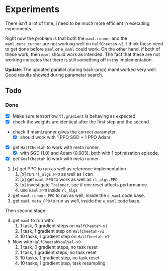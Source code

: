 # Experiments

There isn't a lot of time, I need to be much more efficient in executing experiments.

Right now the problem is that both the `maml.runner` and the `maml.meta_runner` are not working well on `HalfCheetan-v1`. I think these need to get done before `maml` or `e_maml` could work. On the other hand, if both of these work, then `maml` should work as intended. The fact that these are not working indicates that there is still something off in my implementation.

**Update**: The updated parallel (during back-prop) maml worked very well. Good results showed during parameter search.

## Todo

### Done
- [x] Make sure tensorflow `tf.gradient` is behaving as expected
- [x] check the weights are identical after the first step and the second
- check if maml.runner gives the correct parameter.
    - [x] should work with 1 PPO SGD + 1 PPO Adam
- [x] get `HalfCheetah` to work with meta runner
    - [x] with SGD (1.0) and Adam (0.003), both with 1 optimization episode.
- [x] get `GoalCheetah` to work with meta runner

1. [x] get PPO to run as well as reference implementation
   1. [x] run `rl_algs.PPO` as well as I can
   2. [x] get `maml.PPO` to work as well as `rl_algs.PPO`
   3. [x] investigate `Trainner`, see if env reset affects performance.
   4. use `maml.PPO` inside `rl_algs`
2. get `maml.runner_PPO` to run as well, inside the `e_maml` code base.
3. get `maml.meta_PPO` to run as well, inside the `e_maml` code base.

Then second stage:

4. get `maml` to run with:
   1. 1 task, 0 gradient steps on `HalfCheetah-v1`
   2. 1 task, 1 gradient step on `HalfCheetah-v1`
   3. 10 tasks, 1 gradient step on `HalfCheetah-v1`
5. Now with `HalfCheetahVoalVel-v0`
   1. 1 task, 0 gradient steps, no task reset
   2. 1 task, 1 gradient steps, no task reset
   3. 10 tasks, 1 gradient step, no task reset
   4. 10 tasks, 1 gradient step, task resampling.

